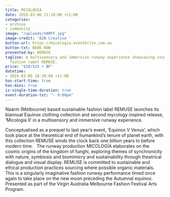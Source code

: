 ```yaml
---
title: MICOLOGÍA
date: 2019-03-06 11:10:00 +11:00
categories:
- archive
- community
image: "/uploads/VAMFF.jpg"
image-credit: 'B2B Creative '
button-url: https://micologia.eventbrite.com.au
button-txt: BOOK NOW
presented-by: REMUSE
tagline: A multisensory and immersive runway experience showcasing cosmic sustainable
  fashion label REMUSE.
price: "$20/$15 + BF"
datetime:
- 2019-03-06 18:30:00 +11:00
has-start-time: true
has-mins: true
is-single-time-duration: true
event-duration-txt: "- 9:00pm"
---
```


Naarm (Melbourne) based sustainable fashion label REMUSE launches its biannual Equinox clothing collection and second mycology inspired release, ‘Micología II’ in a multisensory and immersive runway experience.


Conceptualised as a prequel to last year’s event, ‘Equinox V Venus’, which took place at the theoretical end of humankind’s tenure of planet earth, with this collection REMUSE winds the clock back one billion years to before modern time.
 
The runway production MICOLOGÍA elaborates on the cosmic origins of the kingdom of funghi, exploring themes of synchronicity with nature, symbiosis and biomimicry and sustainability through theatrical dialogue and visual display. REMUSE is committed to sustainable and ethical production practices sourcing where possible organic materials.
 
This is a singularly imaginative fashion runway performance timed once again to take place on the new moon preceding the Autumnal equinox. Presented as part of the Virgin Australia Melbourne Fashion Festival Arts Program. 